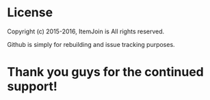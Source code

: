 License
=======

Copyright (c) 2015-2016, ItemJoin is All rights reserved.

Github is simply for rebuilding and issue tracking purposes.

Thank you guys for the continued support!
===